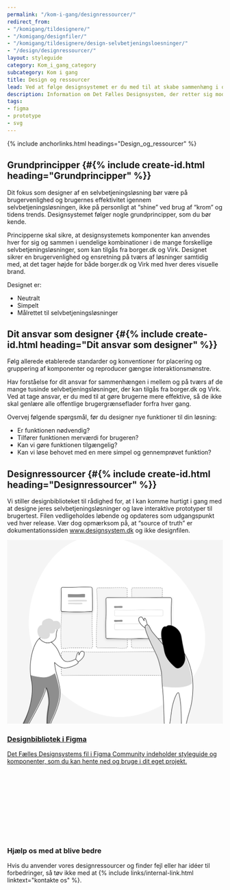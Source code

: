```yaml
---
permalink: "/kom-i-gang/designressourcer/"
redirect_from:
- "/komigang/tildesignere/"
- "/komigang/designfiler/"
- "/komigang/tildesignere/design-selvbetjeningsloesninger/"
- "/design/designressourcer/"
layout: styleguide
category: Kom_i_gang_category
subcategory: Kom i gang
title: Design og ressourcer
lead: Ved at følge designsystemet er du med til at skabe sammenhæng i og mellem de mange offentlige selvbetjeningsløsninger du ikke selv designer, til gavn for alle brugere.
description: Information om Det Fælles Designsystem, der retter sig mod designere
tags:
- figma
- prototype
- svg
---
```


{% include anchorlinks.html headings="Design_og_ressourcer" %}

## Grundprincipper {#{% include create-id.html heading="Grundprincipper" %}}

Dit fokus som designer af en selvbetjeningsløsning bør være på brugervenlighed og brugernes effektivitet igennem selvbetjeningsløsningen, ikke på personligt at “shine” ved brug af “krom” og tidens trends. Designsystemet følger nogle grundprincipper, som du bør kende.

Principperne skal sikre, at designsystemets komponenter kan anvendes hver for sig og sammen i uendelige kombinationer i de mange forskellige selvbetjeningsløsninger, som kan tilgås fra borger.dk og Virk. Designet sikrer en brugervenlighed og ensretning på tværs af løsninger samtidig med, at det tager højde for både borger.dk og Virk med hver deres visuelle brand.

Designet er:

- Neutralt
- Simpelt
- Målrettet til selvbetjeningsløsninger

## Dit ansvar som designer {#{% include create-id.html heading="Dit ansvar som designer" %}}

Følg allerede etablerede standarder og konventioner for placering og gruppering af komponenter og reproducer gængse interaktionsmønstre. 

Hav forståelse for dit ansvar for sammenhængen i mellem og på tværs af de mange tusinde selvbetjeningsløsninger, der kan tilgås fra borger.dk og Virk. Ved at tage ansvar, er du med til at gøre brugerne mere effektive, så de ikke skal genlære alle offentlige brugergrænseflader forfra hver gang.

Overvej følgende spørgsmål, før du designer nye funktioner til din løsning:

- Er funktionen nødvendig?
- Tilfører funktionen merværdi for brugeren?
- Kan vi gøre funktionen tilgængelig?
- Kan vi løse behovet med en mere simpel og gennemprøvet funktion?

## Designressourcer {#{% include create-id.html heading="Designressourcer" %}}

Vi stiller designbiblioteket til rådighed for, at I kan komme hurtigt i gang med at designe jeres selvbetjeningsløsninger og lave interaktive prototyper til brugertest. Filen vedligeholdes løbende og opdateres som udgangspunkt ved hver release. Vær dog opmærksom på, at “source of truth” er dokumentationssiden www.designsystem.dk og ikke designfilen.

<div class="row">
    <div class="col-12">
        <a class="card long" href="https://www.figma.com/community/file/1284147195952477019/det-flles-designsystem" target="_blank">
            <div class="card-image">
                <img src="/assets/img/cards/designbibliotek.svg" alt="">
            </div>
            <div class="card-content pb-sm-5">
                <h3 class="card-heading">Designbibliotek i Figma</h3>
                <p>Det Fælles Designsystems fil i Figma Community indeholder styleguide og komponenter, som du kan hente ned og bruge i dit eget projekt.</p>
            </div>
            <svg class="icon-svg card-icon" aria-label="(åbner i nyt vindue)" focusable="false"><use href="#open-in-new"></use></svg>
        </a>
    </div>
</div>

<h3>Hjælp os med at blive bedre</h3>

Hvis du anvender vores designressourcer og finder fejl eller har idéer til forbedringer, så tøv ikke med at {% include links/internal-link.html linktext="kontakte os" %}.

